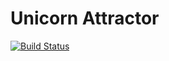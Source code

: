 # Unicorn Attractor
[![Build Status](https://travis-ci.com/dougd94/UnicornAttractor.svg?branch=master)](https://travis-ci.org/dougd94/UnicornAttractor)

